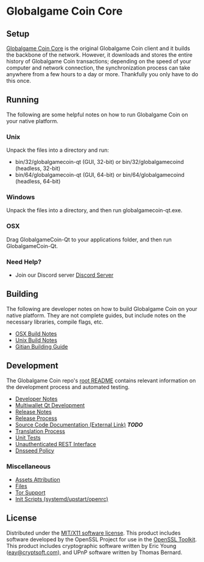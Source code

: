 Globalgame Coin Core
=====================

Setup
---------------------
[Globalgame Coin Core](http://savebitcoin.io) is the original Globalgame Coin client and it builds the backbone of the network. However, it downloads and stores the entire history of Globalgame Coin transactions; depending on the speed of your computer and network connection, the synchronization process can take anywhere from a few hours to a day or more. Thankfully you only have to do this once.

Running
---------------------
The following are some helpful notes on how to run Globalgame Coin on your native platform.

### Unix

Unpack the files into a directory and run:

- bin/32/globalgamecoin-qt (GUI, 32-bit) or bin/32/globalgamecoind (headless, 32-bit)
- bin/64/globalgamecoin-qt (GUI, 64-bit) or bin/64/globalgamecoind (headless, 64-bit)

### Windows

Unpack the files into a directory, and then run globalgamecoin-qt.exe.

### OSX

Drag GlobalgameCoin-Qt to your applications folder, and then run GlobalgameCoin-Qt.

### Need Help?

* Join our Discord server [Discord Server](https://discord.savebitcoin.io)

Building
---------------------
The following are developer notes on how to build Globalgame Coin on your native platform. They are not complete guides, but include notes on the necessary libraries, compile flags, etc.

- [OSX Build Notes](build-osx.md)
- [Unix Build Notes](build-unix.md)
- [Gitian Building Guide](gitian-building.md)

Development
---------------------
The Globalgame Coin repo's [root README](https://github.com/globalgamecoin/globalgamecoin/blob/master/README.md) contains relevant information on the development process and automated testing.

- [Developer Notes](developer-notes.md)
- [Multiwallet Qt Development](multiwallet-qt.md)
- [Release Notes](release-notes.md)
- [Release Process](release-process.md)
- [Source Code Documentation (External Link)](https://dev.visucore.com/bitcoin/doxygen/) ***TODO***
- [Translation Process](translation_process.md)
- [Unit Tests](unit-tests.md)
- [Unauthenticated REST Interface](REST-interface.md)
- [Dnsseed Policy](dnsseed-policy.md)

### Miscellaneous
- [Assets Attribution](assets-attribution.md)
- [Files](files.md)
- [Tor Support](tor.md)
- [Init Scripts (systemd/upstart/openrc)](init.md)

License
---------------------
Distributed under the [MIT/X11 software license](http://www.opensource.org/licenses/mit-license.php).
This product includes software developed by the OpenSSL Project for use in the [OpenSSL Toolkit](https://www.openssl.org/). This product includes
cryptographic software written by Eric Young ([eay@cryptsoft.com](mailto:eay@cryptsoft.com)), and UPnP software written by Thomas Bernard.
